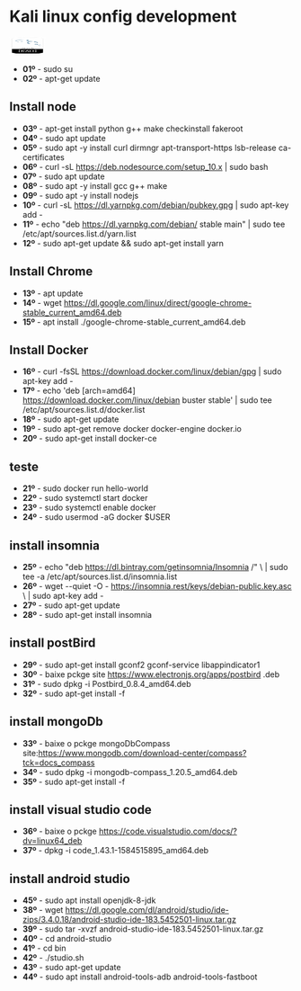 # Kali linux config development
<img src="logo.png"
     alt="Markdown Monster icon"
     style="height: 32px;width:64px; margin-right: 10px;" />
- **01º** - sudo su
- **02º** - apt-get update 
## Install node 
- **03º** - apt-get install python g++ make checkinstall fakeroot 
- **04º** - sudo apt update 
- **05º** - sudo apt -y install curl dirmngr apt-transport-https lsb-release ca-certificates 
- **06º** - curl -sL https://deb.nodesource.com/setup_10.x | sudo bash 
- **07º** - sudo apt update 
- **08º** - sudo apt -y install gcc g++ make 
- **09º** - sudo apt -y install nodejs 
- **10º** - curl -sL https://dl.yarnpkg.com/debian/pubkey.gpg | sudo apt-key add - 
- **11º** - echo "deb https://dl.yarnpkg.com/debian/ stable main" | sudo tee /etc/apt/sources.list.d/yarn.list 
- **12º** - sudo apt-get update && sudo apt-get install yarn 
## Install Chrome 
- **13º** - apt update 
- **14º** - wget https://dl.google.com/linux/direct/google-chrome-stable_current_amd64.deb 
- **15º** - apt install ./google-chrome-stable_current_amd64.deb 
## Install Docker 
- **16º** - curl -fsSL https://download.docker.com/linux/debian/gpg | sudo apt-key add - 
- **17º** - echo 'deb [arch=amd64] https://download.docker.com/linux/debian buster stable' | sudo tee /etc/apt/sources.list.d/docker.list 
- **18º** - sudo apt-get update 
- **19º** - sudo apt-get remove docker docker-engine docker.io 
- **20º** - sudo apt-get install docker-ce 
## teste 
- **21º** - sudo docker run hello-world 
- **22º** - sudo systemctl start docker 
- **23º** - sudo systemctl enable docker 
- **24º** - sudo usermod -aG docker $USER 
## install insomnia 
- **25º** - echo "deb https://dl.bintray.com/getinsomnia/Insomnia /" \ | sudo tee -a /etc/apt/sources.list.d/insomnia.list 
- **26º** - wget --quiet -O - https://insomnia.rest/keys/debian-public.key.asc \ | sudo apt-key add - 
- **27º** - sudo apt-get update 
- **28º** - sudo apt-get install insomnia 
## install postBird 
- **29º** - sudo apt-get install gconf2 gconf-service libappindicator1 
- **30º** - baixe pckge site https://www.electronjs.org/apps/postbird .deb 
- **31º** - sudo dpkg -i Postbird_0.8.4_amd64.deb 
- **32º** - sudo apt-get install -f 
## install mongoDb 
- **33º** - baixe o pckge mongoDbCompass site:https://www.mongodb.com/download-center/compass?tck=docs_compass 
- **34º** - sudo dpkg -i mongodb-compass_1.20.5_amd64.deb 
- **35º** - sudo apt-get install -f 
## install visual studio code 
- **36º** - baixe o pckge https://code.visualstudio.com/docs/?dv=linux64_deb 
- **37º** - dpkg -i code_1.43.1-1584515895_amd64.deb
## install android studio
- **45º** - sudo apt install openjdk-8-jdk
- **38º** - wget https://dl.google.com/dl/android/studio/ide-zips/3.4.0.18/android-studio-ide-183.5452501-linux.tar.gz
- **39º** - sudo tar -xvzf android-studio-ide-183.5452501-linux.tar.gz
- **40º** - cd android-studio
- **41º** - cd bin
- **42º** - ./studio.sh
- **43º** - sudo apt-get update
- **44º** - sudo apt install android-tools-adb android-tools-fastboot
